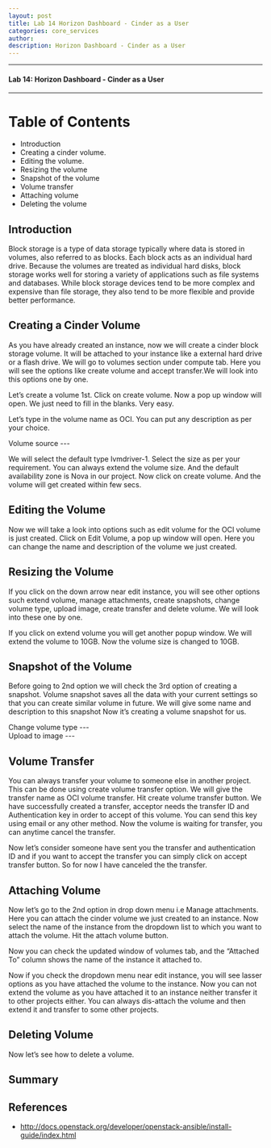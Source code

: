 ```yaml
---
layout: post
title: Lab 14 Horizon Dashboard - Cinder as a User
categories: core_services
author: 
description: Horizon Dashboard - Cinder as a User
---
```


* * *

#### Lab 14: Horizon Dashboard - Cinder as a User #

* * *

# Table of Contents
* Introduction
* Creating a cinder volume.
* Editing the volume.
* Resizing the volume
* Snapshot of the volume
* Volume transfer
* Attaching volume
* Deleting the volume

## Introduction
Block storage is a type of data storage typically where data is stored in volumes, also referred to as blocks. Each block acts as an individual hard drive. Because the volumes are treated as individual hard disks, block storage works well for storing a variety of applications such as file systems and databases. While block storage devices tend to be more complex and expensive than file storage, they also tend to be more flexible and provide better performance.

## Creating a Cinder Volume
As you have already created an instance, now we will create a cinder block storage volume. It will be attached to your instance like a external hard drive or a flash drive. We will go to volumes section under compute tab.  Here you will see the options like create volume and accept transfer.We will look into this options one by one. 

Let’s create a volume 1st. Click on create volume. Now a pop up window will open. We just need to fill in the blanks. Very easy.

Let’s type in the volume name as OCI. You can put any description as per your choice. 

Volume source ---

We will select the default type lvmdriver-1. Select the size as per your requirement. You can always extend the volume size. And the default availability zone is Nova in our project. 
Now click on create volume. And the volume will get created within few secs. 

## Editing the Volume
Now we will take a look into options such as edit volume for the OCI volume is just created.
Click on Edit Volume, a pop up window will open. 
Here you can change the name and description of the volume we just created.

## Resizing the Volume
If you click on the down arrow near edit instance, you will see other options such extend volume, manage attachments, create snapshots, change volume type, upload image, create transfer and delete volume. We will look into these one by one.

If you click on extend volume you will get another popup window. We will extend the volume  to 10GB. 
Now the volume size is changed to 10GB. 

## Snapshot of the Volume
Before going to 2nd option we will check the 3rd option of creating a snapshot. Volume snapshot saves all the data with your current settings so that you can create similar volume in future. 
We will give some name and description to this snapshot
Now it’s creating a volume snapshot for us.

Change volume type ---   
Upload to image ---

## Volume Transfer
You can always transfer your volume to someone else in another project. This can be done using create volume transfer option. We will give the transfer name as OCI volume transfer. Hit create volume transfer button. 
We have successfully created a transfer, acceptor needs the transfer ID and Authentication key in order to accept of this volume. You can send this key using email or any other method. 
Now the volume is waiting for transfer, you can anytime cancel the transfer.

Now let’s consider someone have sent you the transfer and authentication ID and if you want to accept the transfer you can simply click on accept transfer button. So for now I have canceled the the transfer.

## Attaching Volume
Now let’s go to the 2nd option in drop down menu i.e Manage attachments. Here you can attach the cinder volume we just created to an instance. 
Now select the name of the instance from the dropdown list to which you want to attach the volume. Hit the attach volume button.

Now you can check the updated window of volumes tab, and the “Attached To” column shows the name of the instance it attached to.  

Now if you check the dropdown menu near edit instance, you will see lasser options as you have attached the volume to the instance. Now you can not extend the volume as you have attached it to an instance neither transfer it to other projects either. You can always dis-attach the volume and then extend it and transfer to some other projects.

## Deleting Volume
Now let’s see how to delete a volume.

## Summary 

## References

* http://docs.openstack.org/developer/openstack-ansible/install-guide/index.html
